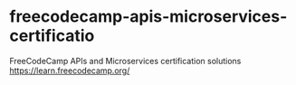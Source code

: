 # freecodecamp-apis-microservices-certificatio
FreeCodeCamp APIs and Microservices certification solutions https://learn.freecodecamp.org/
